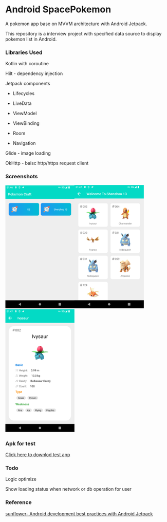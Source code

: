 # Android SpacePokemon

A pokemon app base on MVVM architecture with Android Jetpack.

This repository is a interview project with specified data source to display pokemon list in Android.

### Libraries Used

Kotlin with coroutine

Hilt - dependency injection

Jetpack components

- Lifecycles 

- LiveData

- ViewModel

- ViewBinding 

- Room

- Navigation 

Glide - image loading

OkHttp - baisc http/https request client

### Screenshots

<img src="screenshot/Screenshot_home.png" title="" alt="" width="215"><img src="screenshot/Screenshot_craft_shenzhou13.png" title="" alt="" width="216"><img src="screenshot/Screenshot_pokemon_detail.png" title="" alt="" width="215">

### Apk for test

[Click here to downlod test app](apk/pokemonspace-debug.apk)

### Todo

Logic optimize

Show loading status when network or db operation for user



### Reference

[sunflower-  Android development best practices with Android Jetpack ]( https://github.com/android/sunflower)